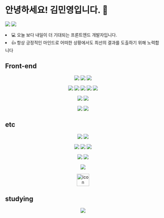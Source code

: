 # 안녕하세요! 김민영입니다. 👋

<a href="https://velog.io/@acwell94"><img src="https://img.shields.io/badge/Blog-12b886?style=flat-square&logo=Micro.blog&logoColor=ffffff"/></a>
<a href="https://scarlet-wolverine-de7.notion.site/Minyoung-Kim-75de3e7bfee04553b67c647a9bbc8d0c"><img src="https://img.shields.io/badge/Portfolio-white?style=flat-square&logo=Notion&logoColor=000000"/></a>

<li>💻 오늘 보다 내일이 더 기대되는 프론트엔드 개발자입니다.</li>
<li>👍 항상 긍정적인 마인드로 어떠한 상황에서도 최선의 결과를 도출하기 위해 노력합니다</li>

## Front-end
<p align="center">
<img src="https://img.shields.io/badge/HTML5-E34F26?style=flat-square&logo=HTML5&logoColor=white"/>
<img src="https://img.shields.io/badge/CSS3-1572B6?style=flat-square&logo=CSS3&logoColor=white"/>
<img src="https://img.shields.io/badge/JavaScript-F7DF1E?style=flat-square&logo=JavaScript&logoColor=white"/>
</p>
<p align="center">
<img src="https://img.shields.io/badge/TypeScript-3178C6?style=flat-square&logo=TypeScript&logoColor=white"/>
<img src="https://img.shields.io/badge/React-61DAFB?style=flat-square&logo=React&logoColor=white">
<img src="https://img.shields.io/badge/React--Native-61DAFB?style=flat-square&logo=React&logoColor=white">
<img src="https://img.shields.io/badge/Expo-25292E?style=flat-square&logo=Expo&logoColor=white">
<img src="https://img.shields.io/badge/Next.js-000000?style=flat-square&logo=Next.js&logoColor=white"/>
</p>
<p align="center">
<img src="https://img.shields.io/badge/styled--components-DB7093?style=flat-square&logo=styled-components&logoColor=white"/>
  <img src="https://img.shields.io/badge/emotion-82487E?style=flat-square&logo=emotion&logoColor=white"/>
</p>
<p align="center">
<img src="https://img.shields.io/badge/Redux--toolkit-61DAFB?style=flat-square&logo=Redux&logoColor=white"/>
<img src="https://img.shields.io/badge/Recoil-3578E5?style=flat-square&logo=RECOIL&logoColor=white"/>
</p>



## etc
<p align="center">
<img src="https://img.shields.io/badge/Google Cloud-4285F4?style=flat-square&logo=Google Cloud&logoColor=white"/>
  <img src="https://img.shields.io/badge/Firebase-FFCA28?style=flat-square&logo=Firebase&logoColor=white"/>
</p>
<p align="center">
<img src="https://img.shields.io/badge/Git-F05032?style=flat-square&logo=Git&logoColor=white"/>
<img src="https://img.shields.io/badge/GitHub-181717?style=flat-square&logo=GitHub&logoColor=white"/>
  <img src="https://img.shields.io/badge/Figma-F24E1E?style=flat-square&logo=Figma&logoColor=white"/>
  
</p>
<p align="center">
<img src="https://img.shields.io/badge/GraphQL-E10098?style=flat-square&logo=GraphQL&logoColor=white"/>
<img src="https://img.shields.io/badge/Apollo Client-311C87?style=flat-square&logo=Apollo GraphQL&logoColor=white"/>
</p>
<p align="center">
  <img src="https://img.shields.io/badge/Axois-5A29E4?style=flat-square&logo=Axios&logoColor=white"/>
  
</p>
<p align="center">
<img src="https://techstack-generator.vercel.app/restapi-icon.svg" alt="icon" width="40" height="40" />
</p>



## studying

<p align="center">
<img src="https://img.shields.io/badge/Express-E10098?style=flat-square&logo=Express&logoColor=white"/>
</p>
